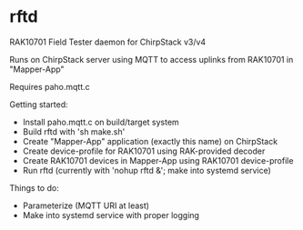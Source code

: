 # rftd
RAK10701 Field Tester daemon for ChirpStack v3/v4

Runs on ChirpStack server using MQTT to access uplinks from RAK10701 in "Mapper-App"

Requires paho.mqtt.c

Getting started:

- Install paho.mqtt.c on build/target system
- Build rftd with 'sh make.sh'
- Create "Mapper-App" application (exactly this name) on ChirpStack
- Create device-profile for RAK10701 using RAK-provided decoder
- Create RAK10701 devices in Mapper-App using RAK10701 device-profile
- Run rftd (currently with 'nohup rftd &'; make into systemd service)

Things to do:
- Parameterize (MQTT URI at least)
- Make into systemd service with proper logging

